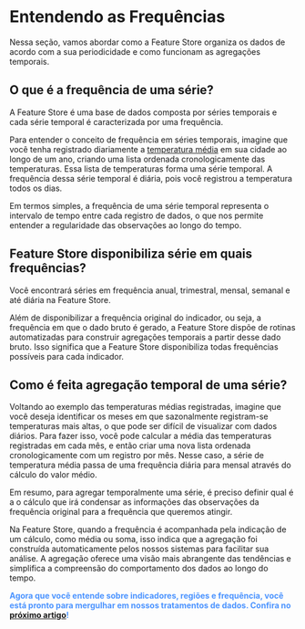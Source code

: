 # Entendendo as Frequências

Nessa seção, vamos abordar como a Feature Store organiza os dados de acordo com a sua periodicidade e como funcionam as agregações temporais.

## O que é a frequência de uma série?

A Feature Store é uma base de dados composta por séries temporais e cada série temporal é caracterizada por uma frequência.

Para entender o conceito de frequência em séries temporais, imagine que você tenha registrado diariamente a <a href="https://app.4intelligence.ai/feature-store/indicators/BRMTG0003" target="_blank" rel="noreferrer">temperatura média</a> em sua cidade ao longo de um ano, criando uma lista ordenada cronologicamente das temperaturas. Essa lista de temperaturas forma uma série temporal. A frequência dessa série temporal é diária, pois você registrou a temperatura todos os dias.

Em termos simples, a frequência de uma série temporal representa o intervalo de tempo entre cada registro de dados, o que nos permite entender a regularidade das observações ao longo do tempo.

## Feature Store disponibiliza série em quais frequências?

Você encontrará séries em frequência anual, trimestral, mensal, semanal e até diária na Feature Store.

Além de disponibilizar a frequência original do indicador, ou seja, a frequência em que o dado bruto é gerado, a Feature Store dispõe de rotinas automatizadas para construir agregações temporais a partir desse dado bruto. Isso significa que a Feature Store disponibiliza todas frequências possíveis para cada indicador.

## Como é feita agregação temporal de uma série?

Voltando ao exemplo das temperaturas médias registradas, imagine que você deseja identificar os meses em que sazonalmente registram-se temperaturas mais altas, o que pode ser difícil de visualizar com dados diários. Para fazer isso, você pode calcular a média das temperaturas registradas em cada mês, e então criar uma nova lista ordenada cronologicamente com um registro por mês. Nesse caso, a série de temperatura média passa de uma frequência diária para mensal através do cálculo do valor médio.

Em resumo, para agregar temporalmente uma série, é preciso definir qual é a o cálculo que irá condensar as informações das observações da frequência original para a frequência que queremos atingir.

Na Feature Store, quando a frequência é acompanhada pela indicação de um cálculo, como média ou soma, isso indica que a agregação foi construída automaticamente pelos nossos sistemas para facilitar sua análise. A agregação oferece uma visão mais abrangente das tendências e simplifica a compreensão do comportamento dos dados ao longo do tempo.

<style>
blue4i {
  color: #4C94FF;
}
</style>

<blue4i>**Agora que você entende sobre indicadores, regiões e frequência, você está pronto para mergulhar em nossos tratamentos de dados. Confira no [próximo artigo](/help-center/feature-store/data-organization/transformacao-primaria.md)!**</blue4i>

